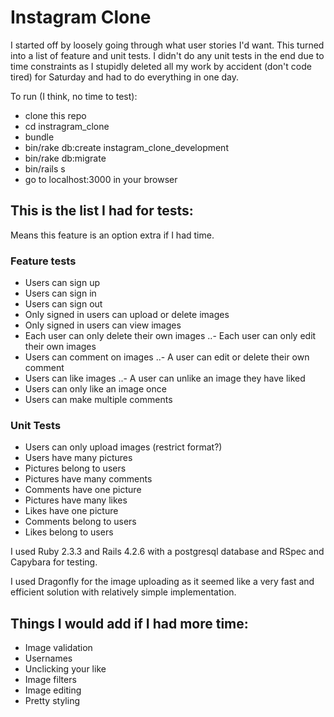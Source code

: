 # Instagram Clone

I started off by loosely going through what user stories I'd want. This turned into a list of feature and unit tests. I didn't do any unit tests in the end due to time constraints as I stupidly deleted all my work by accident (don't code tired) for Saturday and had to do everything in one day.

To run (I think, no time to test):
* clone this repo
* cd instragram_clone
* bundle
* bin/rake db:create instagram_clone_development
* bin/rake db:migrate
* bin/rails s
* go to localhost:3000 in your browser

## This is the list I had for tests:

Means this feature is an option extra if I had time.

### Feature tests

* Users can sign up
* Users can sign in
* Users can sign out
* Only signed in users can upload or delete images
* Only signed in users can view images
* Each user can only delete their own images
..- Each user can only edit their own images
* Users can comment on images
..- A user can edit or delete their own comment
* Users can like images
..- A user can unlike an image they have liked
* Users can only like an image once
* Users can make multiple comments

### Unit Tests
* Users can only upload images (restrict format?)
* Users have many pictures
* Pictures belong to users
* Pictures have many comments
* Comments have one picture
* Pictures have many likes
* Likes have one picture
* Comments belong to users
* Likes belong to users

I used Ruby 2.3.3 and Rails 4.2.6 with a postgresql database and RSpec and Capybara for testing.

I used Dragonfly for the image uploading as it seemed like a very fast and efficient solution with relatively simple implementation.

## Things I would add if I had more time:
* Image validation
* Usernames
* Unclicking your like
* Image filters
* Image editing
* Pretty styling
